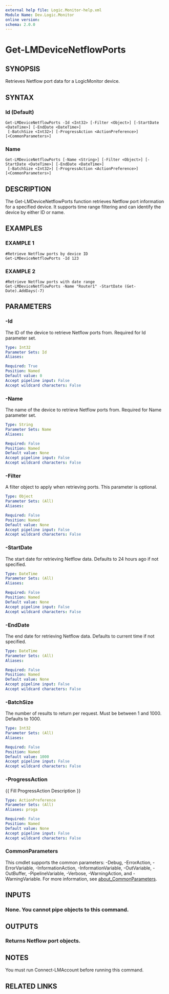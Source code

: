 ```yaml
---
external help file: Logic.Monitor-help.xml
Module Name: Dev.Logic.Monitor
online version:
schema: 2.0.0
---
```


# Get-LMDeviceNetflowPorts

## SYNOPSIS
Retrieves Netflow port data for a LogicMonitor device.

## SYNTAX

### Id (Default)
```
Get-LMDeviceNetflowPorts -Id <Int32> [-Filter <Object>] [-StartDate <DateTime>] [-EndDate <DateTime>]
 [-BatchSize <Int32>] [-ProgressAction <ActionPreference>] [<CommonParameters>]
```

### Name
```
Get-LMDeviceNetflowPorts [-Name <String>] [-Filter <Object>] [-StartDate <DateTime>] [-EndDate <DateTime>]
 [-BatchSize <Int32>] [-ProgressAction <ActionPreference>] [<CommonParameters>]
```

## DESCRIPTION
The Get-LMDeviceNetflowPorts function retrieves Netflow port information for a specified device.
It supports time range filtering and can identify the device by either ID or name.

## EXAMPLES

### EXAMPLE 1
```
#Retrieve Netflow ports by device ID
Get-LMDeviceNetflowPorts -Id 123
```

### EXAMPLE 2
```
#Retrieve Netflow ports with date range
Get-LMDeviceNetflowPorts -Name "Router1" -StartDate (Get-Date).AddDays(-7)
```

## PARAMETERS

### -Id
The ID of the device to retrieve Netflow ports from.
Required for Id parameter set.

```yaml
Type: Int32
Parameter Sets: Id
Aliases:

Required: True
Position: Named
Default value: 0
Accept pipeline input: False
Accept wildcard characters: False
```

### -Name
The name of the device to retrieve Netflow ports from.
Required for Name parameter set.

```yaml
Type: String
Parameter Sets: Name
Aliases:

Required: False
Position: Named
Default value: None
Accept pipeline input: False
Accept wildcard characters: False
```

### -Filter
A filter object to apply when retrieving ports.
This parameter is optional.

```yaml
Type: Object
Parameter Sets: (All)
Aliases:

Required: False
Position: Named
Default value: None
Accept pipeline input: False
Accept wildcard characters: False
```

### -StartDate
The start date for retrieving Netflow data.
Defaults to 24 hours ago if not specified.

```yaml
Type: DateTime
Parameter Sets: (All)
Aliases:

Required: False
Position: Named
Default value: None
Accept pipeline input: False
Accept wildcard characters: False
```

### -EndDate
The end date for retrieving Netflow data.
Defaults to current time if not specified.

```yaml
Type: DateTime
Parameter Sets: (All)
Aliases:

Required: False
Position: Named
Default value: None
Accept pipeline input: False
Accept wildcard characters: False
```

### -BatchSize
The number of results to return per request.
Must be between 1 and 1000.
Defaults to 1000.

```yaml
Type: Int32
Parameter Sets: (All)
Aliases:

Required: False
Position: Named
Default value: 1000
Accept pipeline input: False
Accept wildcard characters: False
```

### -ProgressAction
{{ Fill ProgressAction Description }}

```yaml
Type: ActionPreference
Parameter Sets: (All)
Aliases: proga

Required: False
Position: Named
Default value: None
Accept pipeline input: False
Accept wildcard characters: False
```

### CommonParameters
This cmdlet supports the common parameters: -Debug, -ErrorAction, -ErrorVariable, -InformationAction, -InformationVariable, -OutVariable, -OutBuffer, -PipelineVariable, -Verbose, -WarningAction, and -WarningVariable. For more information, see [about_CommonParameters](http://go.microsoft.com/fwlink/?LinkID=113216).

## INPUTS

### None. You cannot pipe objects to this command.
## OUTPUTS

### Returns Netflow port objects.
## NOTES
You must run Connect-LMAccount before running this command.

## RELATED LINKS
